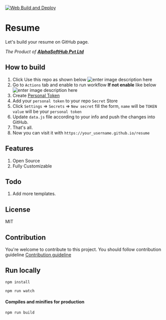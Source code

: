 
[![Web Build and Deploy](https://github.com/alphasofthub/resume/actions/workflows/build.yaml/badge.svg)](https://github.com/alphasofthub/resume/actions/workflows/build.yaml)

# Resume

Let's build your resume on GitHub page.

*The Product of **[AlphaSoftHub Pvt Ltd](http://alphasofthub.com/)***
  

## How to build

1. Click Use this repo as shown below
	![enter image description here](https://i.imgur.com/1D1fu32.png)
2. Go to `Actions` tab and enable to run workflow **If not enable** like below
	![enter image description here](https://i.imgur.com/CYHv4Ar.png)
3.  Create [Personal Token](https://docs.github.com/en/github/authenticating-to-github/keeping-your-account-and-data-secure/creating-a-personal-access-token) 
4. Add your `personal token` to your repo `Secret` Store
5. Click `Settings` => `Secrets` => `New secret` fill the form, `name` will be `TOKEN` `value` will be your `personal token`
6. Update `data.js` file according to your info and push the changes into GitHub.
7. That's all.
8. Now you can visit it with `https://your_username.github.io/resume`

## Features
1. Open Source
2. Fully Customizable

## Todo
1. Add more templates.

## License
MIT

  
## Contribution
You're welcome to contribute to this project. You should follow contribution guideline  [Contribution guideline](https://github.com/alphasofthub/resume/blob/main/CONTRIBUTING.md)

## Run locally
```
npm install
```
```
npm run watch
```
#### Compiles and minifies for production

```
npm run build
```
 
